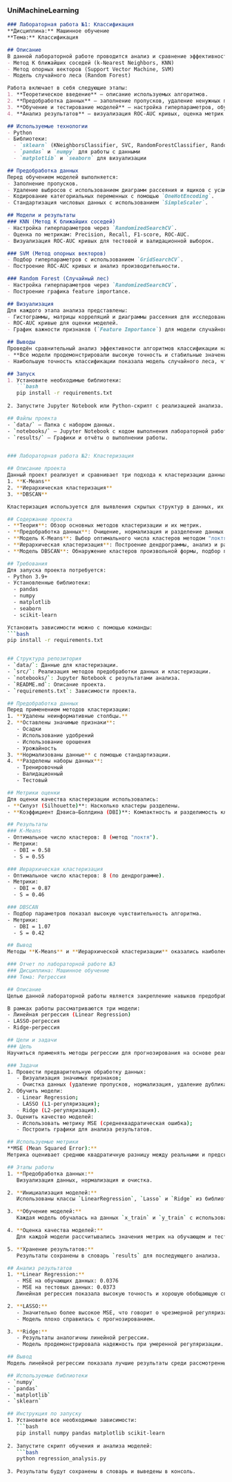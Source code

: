 ### UniMachineLearning
```markdown
### Лабораторная работа №1: Классификация  
**Дисциплина:** Машинное обучение  
**Тема:** Классификация  

## Описание  
В данной лабораторной работе проводится анализ и сравнение эффективности трех алгоритмов классификации:  
- Метод K ближайших соседей (k-Nearest Neighbors, KNN)  
- Метод опорных векторов (Support Vector Machine, SVM)  
- Модель случайного леса (Random Forest)  

Работа включает в себя следующие этапы:  
1. **Теоретическое введение** — описание используемых алгоритмов.  
2. **Предобработка данных** — заполнение пропусков, удаление ненужных переменных, стандартизация и кодирование категориальных данных.  
3. **Обучение и тестирование моделей** — настройка гиперпараметров, обучение моделей и их оценка на тестовых данных.  
4. **Анализ результатов** — визуализация ROC-AUC кривых, оценка метрик качества и важности признаков.

## Используемые технологии  
- Python  
- Библиотеки:  
  - `sklearn` (KNeighborsClassifier, SVC, RandomForestClassifier, RandomizedSearchCV, GridSearchCV)  
  - `pandas` и `numpy` для работы с данными  
  - `matplotlib` и `seaborn` для визуализации  

## Предобработка данных  
Перед обучением моделей выполняется:  
- Заполнение пропусков.  
- Удаление выбросов с использованием диаграмм рассеяния и ящиков с усами.  
- Кодирование категориальных переменных с помощью `OneHotEncoding`.  
- Стандартизация числовых данных с использованием `SimpleScaler`.  

## Модели и результаты  
### KNN (Метод K ближайших соседей)  
- Настройка гиперпараметров через `RandomizedSearchCV`.  
- Оценка по метрикам: Precision, Recall, F1-score, ROC-AUC.  
- Визуализация ROC-AUC кривых для тестовой и валидационной выборок.  

### SVM (Метод опорных векторов)  
- Подбор гиперпараметров с использованием `GridSearchCV`.  
- Построение ROC-AUC кривых и анализ производительности.  

### Random Forest (Случайный лес)  
- Настройка гиперпараметров через `RandomizedSearchCV`.  
- Построение графика feature importance.  

## Визуализация  
Для каждого этапа анализа представлены:  
- Гистограммы, матрицы корреляций и диаграммы рассеяния для исследования данных.  
- ROC-AUC кривые для оценки моделей.  
- График важности признаков (`Feature Importance`) для модели случайного леса.  

## Выводы  
Проведён сравнительный анализ эффективности алгоритмов классификации на одном наборе данных.  
- **Все модели продемонстрировали высокую точность и стабильные значения метрик качества.**  
- Наибольшую точность классификации показала модель случайного леса, что подтверждается её высокой метрикой ROC-AUC и визуализацией важности признаков.  

## Запуск  
1. Установите необходимые библиотеки:  
   ```bash
   pip install -r requirements.txt
    
2. Запустите Jupyter Notebook или Python-скрипт с реализацией анализа.  

## Файлы проекта  
- `data/` — Папка с набором данных.  
- `notebooks/` — Jupyter Notebook с кодом выполнения лабораторной работы.  
- `results/` — Графики и отчёты о выполнении работы.  


### Лабораторная работа №2: Кластеризация

## Описание проекта
Данный проект реализует и сравнивает три подхода к кластеризации данных:
1. **K-Means**
2. **Иерархическая кластеризация**
3. **DBSCAN**

Кластеризация используется для выявления скрытых структур в данных, их сегментации, снижения размерности и визуализации.

## Содержание проекта
- **Теория**: Обзор основных методов кластеризации и их метрик.
- **Предобработка данных**: Очищение, нормализация и разделение данных.
- **Модель K-Means**: Выбор оптимального числа кластеров методом "локтя", расчет метрик (DBI, S).
- **Иерархическая кластеризация**: Построение дендрограммы, анализ и расчет метрик.
- **Модель DBSCAN**: Обнаружение кластеров произвольной формы, подбор параметров (ε, minPts).

## Требования
Для запуска проекта потребуется:
- Python 3.9+
- Установленные библиотеки:
  - pandas
  - numpy
  - matplotlib
  - seaborn
  - scikit-learn

Установить зависимости можно с помощью команды:
```bash
pip install -r requirements.txt


## Структура репозитория
- `data/`: Данные для кластеризации.
- `src/`: Реализация методов предобработки данных и кластеризации.
- `notebooks/`: Jupyter Notebook с результатами анализа.
- `README.md`: Описание проекта.
- `requirements.txt`: Зависимости проекта.

## Предобработка данных
Перед применением методов кластеризации:
1. **Удалены неинформативные столбцы.**
2. **Оставлены значимые признаки**:
   - Осадки
   - Использование удобрений
   - Использование орошения
   - Урожайность
3. **Нормализованы данные** с помощью стандартизации.
4. **Разделены наборы данных**:
   - Тренировочный
   - Валидационный
   - Тестовый

## Метрики оценки
Для оценки качества кластеризации использовались:
- **Силуэт (Silhouette)**: Насколько кластеры разделены.
- **Коэффициент Дэвиса–Боллдина (DBI)**: Компактность и разделимость кластеров.

## Результаты
### K-Means
- Оптимальное число кластеров: 8 (метод "локтя").
- Метрики:
  - DBI = 0.58
  - S = 0.55

### Иерархическая кластеризация
- Оптимальное число кластеров: 8 (по дендрограмме).
- Метрики:
  - DBI = 0.87
  - S = 0.46

### DBSCAN
- Подбор параметров показал высокую чувствительность алгоритма.
- Метрики:
  - DBI = 1.07
  - S = 0.42

## Вывод
Методы **K-Means** и **Иерархической кластеризации** оказались наиболее подходящими для анализа. DBSCAN показал ограниченные результаты из-за чувствительности к параметрам и сложности обработки данных с размытыми границами кластеров.

### Отчет по лабораторной работе №3  
### Дисциплина: Машинное обучение  
### Тема: Регрессия  

## Описание  
Целью данной лабораторной работы является закрепление навыков предобработки данных, а также применение методов машинного обучения для решения задач регрессии.  

В рамках работы рассматриваются три модели:  
- Линейная регрессия (Linear Regression)  
- LASSO-регрессия  
- Ridge-регрессия  

## Цели и задачи  
### Цель  
Научиться применять методы регрессии для прогнозирования на основе реальных данных.  

### Задачи  
1. Провести предварительную обработку данных:  
   - Визуализация значимых признаков;  
   - Очистка данных (удаление пропусков, нормализация, удаление дубликатов).  
2. Обучить модели:  
   - Linear Regression;  
   - LASSO (L1-регуляризация);  
   - Ridge (L2-регуляризация).  
3. Оценить качество моделей:  
   - Использовать метрику MSE (среднеквадратическая ошибка);  
   - Построить графики для анализа результатов.  

## Используемые метрики  
**MSE (Mean Squared Error):**  
Метрика оценивает среднюю квадратичную разницу между реальными и предсказанными значениями. Чем ниже MSE, тем лучше модель.  

## Этапы работы  
1. **Предобработка данных:**  
   Визуализация данных, нормализация и очистка.  

2. **Инициализация моделей:**  
   Использованы классы `LinearRegression`, `Lasso` и `Ridge` из библиотеки `sklearn`.  

3. **Обучение моделей:**  
   Каждая модель обучалась на данных `x_train` и `y_train` с использованием метода `.fit()`.  

4. **Оценка качества моделей:**  
   Для каждой модели рассчитывались значения метрик на обучающем и тестовом наборах данных.  

5. **Хранение результатов:**  
   Результаты сохранены в словарь `results` для последующего анализа.  

## Анализ результатов  
1. **Linear Regression:**  
   - MSE на обучающих данных: 0.0376  
   - MSE на тестовых данных: 0.0373  
   Линейная регрессия показала высокую точность и хорошую обобщающую способность.  

2. **LASSO:**  
   - Значительно более высокое MSE, что говорит о чрезмерной регуляризации.  
   - Модель плохо справилась с прогнозированием.  

3. **Ridge:**  
   - Результаты аналогичны линейной регрессии.  
   - Модель продемонстрировала надежность при умеренной регуляризации.  

## Вывод  
Модель линейной регрессии показала лучшие результаты среди рассмотренных моделей. Ridge-регрессия продемонстрировала схожие показатели, что подтверждает ее применимость в данной задаче. Модель LASSO оказалась неэффективной из-за чрезмерного регуляризирующего эффекта.  

## Используемые библиотеки  
- `numpy`  
- `pandas`  
- `matplotlib`  
- `sklearn`  

## Инструкция по запуску  
1. Установите все необходимые зависимости:  
   ```bash
   pip install numpy pandas matplotlib scikit-learn
   
2. Запустите скрипт обучения и анализа моделей:  
   ```bash
   python regression_analysis.py
   
3. Результаты будут сохранены в словарь и выведены в консоль.  
```
